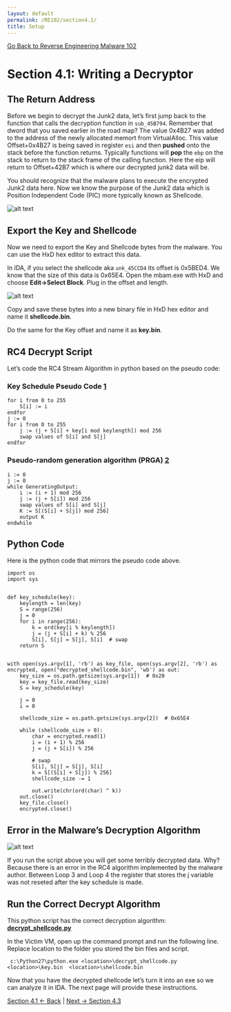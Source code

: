 ```yaml
---
layout: default
permalink: /RE102/section4.1/
title: Setup
---
```

[Go Back to Reverse Engineering Malware 102](https://securedorg.github.io/RE102/)

# Section 4.1:  Writing a Decryptor #

## The Return Address ##

Before we begin to decrypt the Junk2 data, let’s first jump back to the function that calls the decryption function in `sub_45B794`. Remember that dword that you saved earlier in the road map? The value 0x4B27 was added to the address of the newly allocated memort from VirtualAlloc. This value Offset+0x4B27 is being saved in register `esi` and then **pushed** onto the stack before the function returns. Typically functions will **pop** the `ebp` on the stack to return to the stack frame of the calling function. Here the eip will return to Offset+42B7 which is where our decrypted junk2 data will be. 

You should recognize that the malware plans to execute the encrypted Junk2 data here. Now we know the purpose of the Junk2 data which is Position Independent Code (PIC) more typically known as Shellcode. 

![alt text](https://securedorg.github.io/RE102/images/ReturnAddress.png "Return Address")

## Export the Key and Shellcode ##

Now we need to export the Key and Shellcode bytes from the malware. You can use the HxD hex editor to extract this data.

In IDA, if you select the shellcode aka `unk_45CCD4` its offset is 0x5BED4. We know that the size of this data is 0x65E4. Open the mbam.exe with HxD and choose **Edit->Select Block**. Plug in the offset and length.

![alt text](https://securedorg.github.io/RE102/images/HxDextract.png "HxDextract")

Copy and save these bytes into a new binary file in HxD hex editor and name it **shellcode.bin**.

Do the same for the Key offset and name it as **key.bin**.

## RC4 Decrypt Script ##

Let’s code the RC4 Stream Algorithm in python based on the pseudo code:

### Key Schedule Pseudo Code [1](https://en.wikipedia.org/wiki/RC4#Key-scheduling_algorithm_.28KSA.29) ###

```
for i from 0 to 255
    S[i] := i
endfor
j := 0
for i from 0 to 255
    j := (j + S[i] + key[i mod keylength]) mod 256
    swap values of S[i] and S[j]
endfor
```

### Pseudo-random generation algorithm (PRGA) [2](https://en.wikipedia.org/wiki/RC4#Pseudo-random_generation_algorithm_.28PRGA.29) ###

```
i := 0
j := 0
while GeneratingOutput:
    i := (i + 1) mod 256
    j := (j + S[i]) mod 256
    swap values of S[i] and S[j]
    K := S[(S[i] + S[j]) mod 256]
    output K
endwhile
```

## Python Code ##

Here is the python code that mirrors the pseudo code above.

```
import os
import sys


def key_schedule(key):
    keylength = len(key)
    S = range(256)
    j = 0
    for i in range(256):
        k = ord(key[i % keylength])
        j = (j + S[i] + k) % 256
        S[i], S[j] = S[j], S[i]  # swap
    return S


with open(sys.argv[1], 'rb') as key_file, open(sys.argv[2], 'rb') as encrypted, open("decrypted_shellcode.bin", 'wb') as out:
    key_size = os.path.getsize(sys.argv[1])  # 0x20
    key = key_file.read(key_size)
    S = key_schedule(key)

    j = 0
    i = 0

    shellcode_size = os.path.getsize(sys.argv[2])  # 0x65E4

    while (shellcode_size > 0):
        char = encrypted.read(1)
        i = (i + 1) % 256
        j = (j + S[i]) % 256

        # swap
        S[i], S[j] = S[j], S[i]
        k = S[(S[i] + S[j]) % 256]
        shellcode_size -= 1

        out.write(chr(ord(char) ^ k))
    out.close()
    key_file.close()
    encrypted.close()
```

## Error in the Malware’s Decryption Algorithm ##

![alt text](https://securedorg.github.io/RE102/images/error.gif "error")

If you run the script above you will get some terribly decrypted data. Why? Because there is an error in the RC4 algorithm implemented by the malware author. Between Loop 3 and Loop 4 the register that stores the j variable was not reseted after the key schedule is made.

## Run the Correct Decrypt Algorithm ##

This python script has the correct decryption algorithm: **[decrypt_shellcode.py](https:\\securedorg.github.io/RE102/decrypt_shellcode.py)**


In the Victim VM, open up the command prompt and run the following line. Replace location to the folder you stored the bin files and script.

```
 c:\Python27\python.exe <location>\decrypt_shellcode.py  <location>\key.bin  <location>\shellcode.bin
```

Now that you have the decrypted shellcode let’s turn it into an exe so we can analyze it in IDA. The next page will provide these instructions.

[Section 4.1 <- Back](https://securedorg.github.io/RE102/section4.1) | [Next -> Section 4.3](https://securedorg.github.io/RE102/section4.3)
